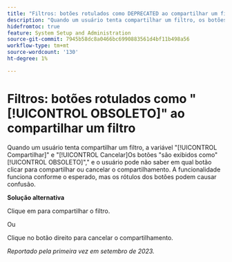 ```yaml
---
title: "Filtros: botões rotulados como DEPRECATED ao compartilhar um filtro"
description: "Quando um usuário tenta compartilhar um filtro, os botões Compartilhar e Cancelar são exibidos como OBSOLETOS e o usuário pode não saber qual botão clicar para compartilhar ou cancelar o compartilhamento. A funcionalidade funciona conforme o esperado, mas os rótulos dos botões podem causar confusão."
hidefromtoc: true
feature: System Setup and Administration
source-git-commit: 7945b58dc8a0466bc6990883561d4bf11b498a56
workflow-type: tm+mt
source-wordcount: '130'
ht-degree: 1%

---
```



# Filtros: botões rotulados como &quot;[!UICONTROL OBSOLETO]&quot; ao compartilhar um filtro

Quando um usuário tenta compartilhar um filtro, a variável &quot;[!UICONTROL Compartilhar]&quot; e &quot;[!UICONTROL Cancelar]Os botões &quot;são exibidos como&quot;[!UICONTROL OBSOLETO]&quot;,&quot; e o usuário pode não saber em qual botão clicar para compartilhar ou cancelar o compartilhamento. A funcionalidade funciona conforme o esperado, mas os rótulos dos botões podem causar confusão.

**Solução alternativa**

Clique em para compartilhar o filtro.

Ou

Clique no botão direito para cancelar o compartilhamento.

_Reportado pela primeira vez em setembro de 2023._

